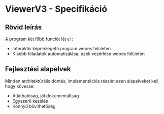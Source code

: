 # ViewerV3 - Specifikáció

## Rövid leírás
A program két főbb funciót lát el :
- Interaktív képnézegető program webes felületen
- Kisebb feladatok automatizálása, ezek vezérlése webes felületen

## Fejlesztési alapelvek
Minden architektúrális döntés, implementációs részlet ezen alapelveket kell, hogy kövesse:
- Átláthatóság, jól dokumentáltság
- Egyszerű kezelés
- Könnyű bővíthetőség

